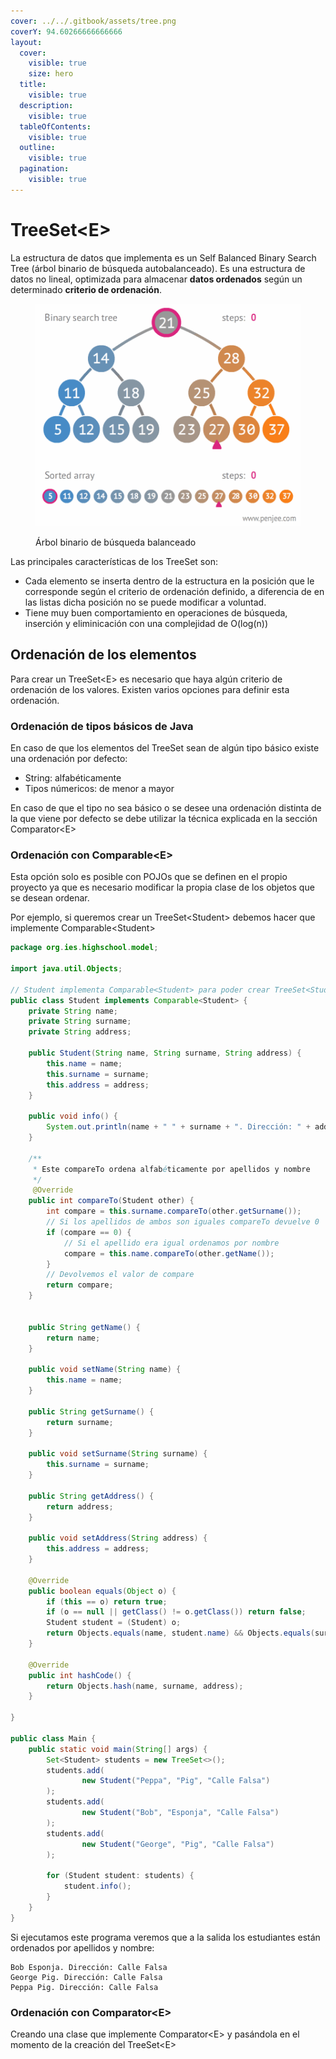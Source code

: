 ```yaml
---
cover: ../../.gitbook/assets/tree.png
coverY: 94.60266666666666
layout:
  cover:
    visible: true
    size: hero
  title:
    visible: true
  description:
    visible: true
  tableOfContents:
    visible: true
  outline:
    visible: true
  pagination:
    visible: true
---
```


# TreeSet\<E>

La estructura de datos que implementa es un Self Balanced Binary Search Tree (árbol binario de búsqueda autobalanceado). Es una estructura de datos no lineal, optimizada para almacenar **datos ordenados** según un determinado **criterio de ordenación**.&#x20;

<figure><img src="../../.gitbook/assets/image (16).png" alt=""><figcaption><p>Árbol binario de búsqueda balanceado</p></figcaption></figure>

Las principales características de los TreeSet son:

* Cada elemento se inserta dentro de la estructura en la posición que le corresponde según el criterio de ordenación definido, a diferencia de en las listas dicha posición no se puede modificar a voluntad.
* Tiene muy buen comportamiento en operaciones de búsqueda, inserción y eliminicación con una complejidad de O(log(n))

## Ordenación de los elementos

Para crear un TreeSet\<E> es necesario que haya algún criterio de ordenación de los valores. Existen varios opciones para definir esta ordenación.

### Ordenación de tipos básicos de Java&#x20;

En caso de que los elementos del TreeSet sean de algún tipo básico existe una ordenación por defecto:

* String: alfabéticamente
* Tipos númericos: de menor a mayor

En caso de que el tipo no sea básico o se desee una ordenación distinta de la que viene por defecto se debe utilizar la técnica explicada en la sección Comparator\<E>

### Ordenación con Comparable\<E>

Esta opción solo es posible con POJOs que se definen en el propio proyecto ya que es necesario modificar la propia clase de los objetos que se desean ordenar.&#x20;

Por ejemplo, si queremos crear un TreeSet\<Student> debemos hacer que implemente Comparable\<Student>

```java
package org.ies.highschool.model;

import java.util.Objects;

// Student implementa Comparable<Student> para poder crear TreeSet<Student
public class Student implements Comparable<Student> {
    private String name;
    private String surname;
    private String address;

    public Student(String name, String surname, String address) {
        this.name = name;
        this.surname = surname;
        this.address = address;
    }
    
    public void info() {
        System.out.println(name + " " + surname + ". Dirección: " + address);
    }

    /**
     * Este compareTo ordena alfabéticamente por apellidos y nombre
     */
     @Override
    public int compareTo(Student other) {
        int compare = this.surname.compareTo(other.getSurname());
        // Si los apellidos de ambos son iguales compareTo devuelve 0
        if (compare == 0) {
            // Si el apellido era igual ordenamos por nombre
            compare = this.name.compareTo(other.getName());
        }
        // Devolvemos el valor de compare
        return compare;
    }


    public String getName() {
        return name;
    }

    public void setName(String name) {
        this.name = name;
    }

    public String getSurname() {
        return surname;
    }

    public void setSurname(String surname) {
        this.surname = surname;
    }

    public String getAddress() {
        return address;
    }

    public void setAddress(String address) {
        this.address = address;
    }

    @Override
    public boolean equals(Object o) {
        if (this == o) return true;
        if (o == null || getClass() != o.getClass()) return false;
        Student student = (Student) o;
        return Objects.equals(name, student.name) && Objects.equals(surname, student.surname) && Objects.equals(address, student.address);
    }

    @Override
    public int hashCode() {
        return Objects.hash(name, surname, address);
    }
    
}

public class Main {
    public static void main(String[] args) {
        Set<Student> students = new TreeSet<>();
        students.add(
                new Student("Peppa", "Pig", "Calle Falsa")
        );
        students.add(
                new Student("Bob", "Esponja", "Calle Falsa")
        );
        students.add(
                new Student("George", "Pig", "Calle Falsa")
        );

        for (Student student: students) {
            student.info();
        }
    }
}
```

Si ejecutamos este programa veremos que a la salida los estudiantes están ordenados por apellidos y nombre:

```
Bob Esponja. Dirección: Calle Falsa
George Pig. Dirección: Calle Falsa
Peppa Pig. Dirección: Calle Falsa
```

### Ordenación con Comparator\<E>

Creando una clase que implemente Comparator\<E> y pasándola en el momento de la creación del TreeSet\<E>
